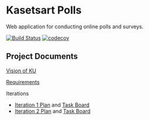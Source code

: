 # Kasetsart Polls

Web application for conducting online polls and surveys.

[![Build Status](https://travis-ci.com/nuttapol-kor/ku-polls.svg?branch=master)](https://travis-ci.com/nuttapol-kor/ku-polls)
[![codecov](https://codecov.io/gh/nuttapol-kor/ku-polls/branch/master/graph/badge.svg?token=D5AJ1F6GCP)](https://codecov.io/gh/nuttapol-kor/ku-polls)

## Project Documents

[Vision of KU](../../wiki/Vision%20Statement)

[Requirements](../../wiki/Requirements)

Iterations
* [Iteration 1 Plan](../../wiki/Iteration%201%20Plan) and [Task Board](../../projects/1)
* [Iteration 2 Plan](../../wiki/Iteration%202%20Plan) and [Task Board](../../projects/2)
